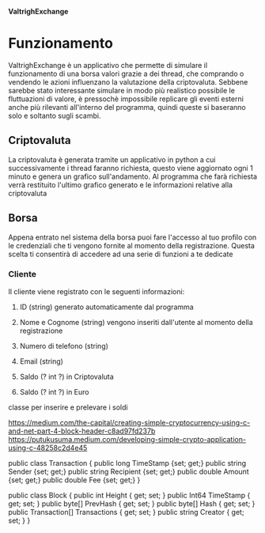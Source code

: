 **ValtrighExchange**

# Funzionamento
ValtrighExchange è un applicativo che permette di simulare il funzionamento di una borsa valori grazie a dei thread, che comprando o vendendo le azioni influenzano la valutazione della criptovaluta.
Sebbene sarebbe stato interessante simulare in modo più realistico possibile le fluttuazioni di valore, è pressochè impossibile replicare gli eventi esterni anche più rilevanti all'interno del programma, quindi queste si baseranno solo e soltanto sugli scambi.

## Criptovaluta
La criptovaluta è generata tramite un applicativo in python a cui successivamente i thread faranno richiesta, questo viene aggiornato ogni 1 minuto e genera un grafico sull'andamento. Al programma che farà richiesta verrà restituito l'ultimo grafico generato e le informazioni relative alla criptovaluta

## Borsa
Appena entrato nel sistema della borsa puoi fare l'accesso al tuo profilo con le credenziali che ti vengono fornite al momento della registrazione.
Questa scelta ti consentirà di accedere ad una serie di funzioni a te dedicate

### Cliente
Il cliente viene registrato con le seguenti informazioni:
1. ID (string) generato automaticamente dal programma
2. Nome e Cognome (string) vengono inseriti dall'utente al momento della registrazione
3. Numero di telefono (string)
4. Email (string)

3. Saldo (? int ?) in Criptovaluta
4. Saldo (? int ?) in Euro



classe per inserire e prelevare i soldi

https://medium.com/the-capital/creating-simple-cryptocurrency-using-c-and-net-part-4-block-header-c8ad97fd237b
https://putukusuma.medium.com/developing-simple-crypto-application-using-c-48258c2d4e45

public class Transaction
{
    public long TimeStamp {set; get;}
    public string Sender {set; get;}
    public string Recipient {set; get;}
    public double Amount {set; get;}
    public double Fee {set; get;}
}

public class Block
{
    public int Height { get; set; }
    public Int64 TimeStamp { get; set; }
    public byte[] PrevHash { get; set; }
    public byte[] Hash { get; set; }
    public Transaction[] Transactions { get; set; }
    public string Creator { get; set; }
}

